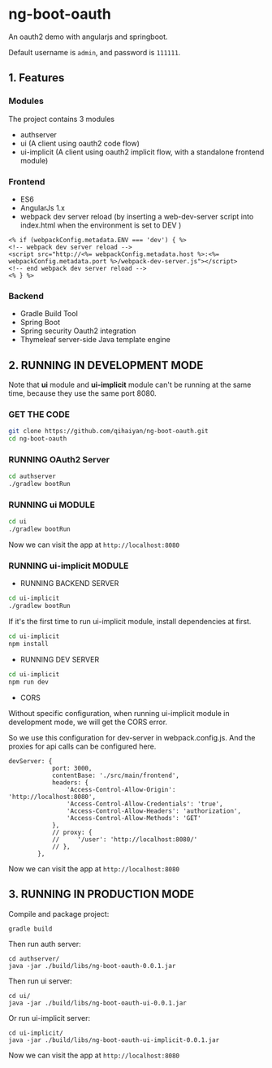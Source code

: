 # ng-boot-oauth
An oauth2 demo with angularjs and springboot.

Default username is `admin`, and password is `111111`.
## 1. Features
### Modules

The project contains 3 modules
* authserver
* ui (A client using oauth2 code flow)
* ui-implicit (A client using oauth2 implicit flow, with a standalone frontend module)

### Frontend
* ES6
* AngularJs 1.x
* webpack dev server reload
(by inserting a web-dev-server script into index.html when the environment is set to DEV )
```
<% if (webpackConfig.metadata.ENV === 'dev') { %>
<!-- webpack dev server reload -->
<script src="http://<%= webpackConfig.metadata.host %>:<%= webpackConfig.metadata.port %>/webpack-dev-server.js"></script>
<!-- end webpack dev server reload -->
<% } %>
```

### Backend
* Gradle Build Tool 
* Spring Boot
* Spring security Oauth2 integration
* Thymeleaf server-side Java template engine

## 2. RUNNING IN DEVELOPMENT MODE
Note that **ui** module and **ui-implicit** module can't be running at the same time, because they use the same port 8080.
### GET THE CODE
```bash
git clone https://github.com/qihaiyan/ng-boot-oauth.git
cd ng-boot-oauth
```

### RUNNING OAuth2 Server
```bash
cd authserver
./gradlew bootRun
```

### RUNNING ui MODULE
```bash
cd ui
./gradlew bootRun
```
Now we can visit the app at `http://localhost:8080`

### RUNNING ui-implicit MODULE

* RUNNING BACKEND SERVER
```bash
cd ui-implicit
./gradlew bootRun
```

If it's the first time to run ui-implicit module, install dependencies at first.
```bash
cd ui-implicit
npm install
```

* RUNNING DEV SERVER
```bash
cd ui-implicit
npm run dev
```

* CORS

Without specific configuration, when running ui-implicit module in development mode, we will get the CORS error.

So we use this configuration for dev-server in webpack.config.js. And the proxies for api calls can be configured here.
```
devServer: {
            port: 3000,
            contentBase: './src/main/frontend',
            headers: {
                'Access-Control-Allow-Origin': 'http://localhost:8080',
                'Access-Control-Allow-Credentials': 'true',
                'Access-Control-Allow-Headers': 'authorization',
                'Access-Control-Allow-Methods': 'GET'
            },
            // proxy: {
            //     '/user': 'http://localhost:8080/'
            // },
        },
```

Now we can visit the app at `http://localhost:8080`

## 3. RUNNING IN PRODUCTION MODE
Compile and package project:
```bash
gradle build
```
Then run auth server:
```
cd authserver/
java -jar ./build/libs/ng-boot-oauth-0.0.1.jar
```
Then run ui server:
```
cd ui/
java -jar ./build/libs/ng-boot-oauth-ui-0.0.1.jar
```
Or run ui-implicit server:
```
cd ui-implicit/
java -jar ./build/libs/ng-boot-oauth-ui-implicit-0.0.1.jar
```

Now we can visit the app at `http://localhost:8080`
